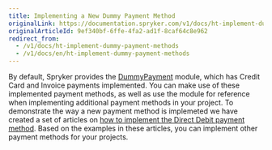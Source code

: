 ```yaml
---
title: Implementing a New Dummy Payment Method
originalLink: https://documentation.spryker.com/v1/docs/ht-implement-dummy-payment-methods
originalArticleId: 9ef340bf-6ffe-4fa2-ad1f-8caf64c8e962
redirect_from:
  - /v1/docs/ht-implement-dummy-payment-methods
  - /v1/docs/en/ht-implement-dummy-payment-methods
---
```


By default, Spryker provides the [DummyPayment](https://github.com/spryker/dummy-payment) module, which has Credit Card and Invoice payments implemented. You can make use of these implemented payment methods, as well as use the module for reference when implementing additional payment methods in your project. 
To demonstrate the way a new payment method is implemeted we have created a set of articles on [how to implement the Direct Debit payment method](/docs/scos/dev/developer-guides/201811.0/development-guide/back-end/data-manipulation/payment-methods/direct-debit-example-implementation/howto-implement-direct-debit-payment.html). Based on the examples in these articles, you can implement other payment methods for your projects.
